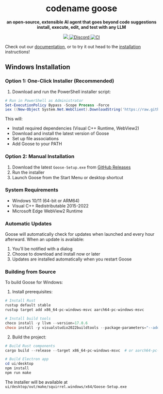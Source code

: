 <h1 align="center">
codename goose
</h1>

<p align="center">
  <strong>an open-source, extensible AI agent that goes beyond code suggestions<br>install, execute, edit, and test with any LLM</strong>
</p>

<p align="center">
  <a href="https://opensource.org/licenses/Apache-2.0">
    <img src="https://img.shields.io/badge/License-Apache_2.0-blue.svg">
  </a>
  <a href="https://discord.gg/7GaTvbDwga">
    <img src="https://img.shields.io/discord/1287729918100246654?logo=discord&logoColor=white&label=Join+Us&color=blueviolet" alt="Discord">
  </a>
  <a href="https://github.com/block/goose/actions/workflows/ci.yml">
     <img src="https://img.shields.io/github/actions/workflow/status/block/goose/ci.yml?branch=main" alt="CI">
  </a>
</p>

Check out our [documentation](https://block.github.io/goose), or to try it out head to the [installation](https://block.github.io/goose/docs/getting-started/installation) instructions!

## Windows Installation

### Option 1: One-Click Installer (Recommended)

1. Download and run the PowerShell installer script:
```powershell
# Run in PowerShell as Administrator
Set-ExecutionPolicy Bypass -Scope Process -Force
iex ((New-Object System.Net.WebClient).DownloadString('https://raw.githubusercontent.com/rhysmalcolm/goose/main/scripts/windows/install.ps1'))
```

This will:
- Install required dependencies (Visual C++ Runtime, WebView2)
- Download and install the latest version of Goose
- Set up file associations
- Add Goose to your PATH

### Option 2: Manual Installation

1. Download the latest `Goose-Setup.exe` from [GitHub Releases](https://github.com/rhysmalcolm/goose/releases/latest)
2. Run the installer
3. Launch Goose from the Start Menu or desktop shortcut

### System Requirements

- Windows 10/11 (64-bit or ARM64)
- Visual C++ Redistributable 2015-2022
- Microsoft Edge WebView2 Runtime

### Automatic Updates

Goose will automatically check for updates when launched and every hour afterward. When an update is available:
1. You'll be notified with a dialog
2. Choose to download and install now or later
3. Updates are installed automatically when you restart Goose

### Building from Source

To build Goose for Windows:

1. Install prerequisites:
```powershell
# Install Rust
rustup default stable
rustup target add x86_64-pc-windows-msvc aarch64-pc-windows-msvc

# Install build tools
choco install -y llvm --version=17.0.6
choco install -y visualstudio2022buildtools --package-parameters="--add Microsoft.VisualStudio.Component.VC.Tools.ARM64"
```

2. Build the project:
```powershell
# Build Rust components
cargo build --release --target x86_64-pc-windows-msvc  # or aarch64-pc-windows-msvc for ARM64

# Build Electron app
cd ui/desktop
npm install
npm run make
```

The installer will be available at `ui/desktop/out/make/squirrel.windows/x64/Goose-Setup.exe`
